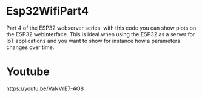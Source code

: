 # Esp32WifiPart4
Part 4 of the ESP32 webserver series: with this code you can show plots on the ESP32 webinterface. This is ideal when using the ESP32 as a server for IoT applications and you want to show for instance how a parameters changes over time.

# Youtube
https://youtu.be/VaNVrE7-AO8
